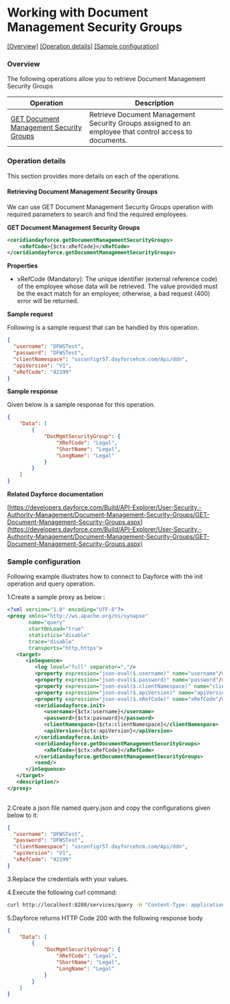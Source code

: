 # Working with Document Management Security Groups

[[Overview]](#overview)  [[Operation details]](#operation-details)  [[Sample configuration]](#sample-configuration)

### Overview 

The following operations allow you to retrieve Document Management Security Groups

| Operation | Description |
| ------------- |-------------|
|[GET Document Management Security Groups](#retrieving-document-management-security-groups)| Retrieve Document Management Security Groups assigned to an employee that control access to documents. |

### Operation details

This section provides more details on each of the operations.

#### Retrieving Document Management Security Groups
We can use GET Document Management Security Groups operation with required parameters to search and find the required employees.

**GET Document Management Security Groups**
```xml
<ceridiandayforce.getDocumentManagementSecurityGroups>
    <xRefCode>{$ctx:xRefCode}</xRefCode>
</ceridiandayforce.getDocumentManagementSecurityGroups>
```

**Properties**

* xRefCode (Mandatory): The unique identifier (external reference code) of the employee whose data will be retrieved. The value provided must be the exact match for an employee; otherwise, a bad request (400) error will be returned.

**Sample request**

Following is a sample request that can be handled by this operation.

```json
{
  "username": "DFWSTest",
  "password": "DFWSTest",
  "clientNamespace": "usconfigr57.dayforcehcm.com/Api/ddn",
  "apiVersion": "V1",
  "xRefCode": "42199"
}
```

**Sample response**

Given below is a sample response for this operation.

```json
{
    "Data": [
        {
            "DocMgmtSecurityGroup": {
                "XRefCode": "Legal",
                "ShortName": "Legal",
                "LongName": "Legal"
            }
        }
    ]
}
```

**Related Dayforce documentation**

[https://developers.dayforce.com/Build/API-Explorer/User-Security,-Authority-Management/Document-Management-Security-Groups/GET-Document-Management-Security-Groups.aspx](https://developers.dayforce.com/Build/API-Explorer/User-Security,-Authority-Management/Document-Management-Security-Groups/GET-Document-Management-Security-Groups.aspx)

### Sample configuration

Following example illustrates how to connect to Dayforce with the init operation and query operation.

1.Create a sample proxy as below :
```xml
<?xml version="1.0" encoding="UTF-8"?>
<proxy xmlns="http://ws.apache.org/ns/synapse"
       name="query"
       startOnLoad="true"
       statistics="disable"
       trace="disable"
       transports="http,https">
   <target>
      <inSequence>
         <log level="full" separator=","/>
         <property expression="json-eval($.username)" name="username"/>
         <property expression="json-eval($.password)" name="password"/>
         <property expression="json-eval($.clientNamespace)" name="clientNamespace"/>
         <property expression="json-eval($.apiVersion)" name="apiVersion"/>
         <property expression="json-eval($.xRefCode)" name="xRefCode"/>
         <ceridiandayforce.init>
            <username>{$ctx:username}</username>
            <password>{$ctx:password}</password>
            <clientNamespace>{$ctx:clientNamespace}</clientNamespace>
            <apiVersion>{$ctx:apiVersion}</apiVersion>
         </ceridiandayforce.init>
         <ceridiandayforce.getDocumentManagementSecurityGroups>
            <xRefCode>{$ctx:xRefCode}</xRefCode>
         </ceridiandayforce.getDocumentManagementSecurityGroups>
         <send/>
      </inSequence>
   </target>
   <description/>
</proxy>
                                
```

2.Create a json file named query.json and copy the configurations given below to it:

```json
{
  "username": "DFWSTest",
  "password": "DFWSTest",
  "clientNamespace": "usconfigr57.dayforcehcm.com/Api/ddn",
  "apiVersion": "V1",
  "xRefCode": "42199"
}
```
3.Replace the credentials with your values.

4.Execute the following curl command:

```bash
curl http://localhost:8280/services/query -H "Content-Type: application/json" -d @query.json
```
5.Dayforce returns HTTP Code 200 with  the following response body

```json
{
    "Data": [
        {
            "DocMgmtSecurityGroup": {
                "XRefCode": "Legal",
                "ShortName": "Legal",
                "LongName": "Legal"
            }
        }
    ]
}
```
